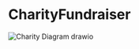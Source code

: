 # CharityFundraiser
![Charity Diagram drawio](https://github.com/nastja0107/CharityFundraiser/assets/78926325/7d0805af-87be-47a6-8a3f-6c713573def7)
